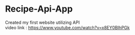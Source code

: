 # Recipe-Api-App
Created my first website utilizing API <br>
video link : https://www.youtube.com/watch?v=x8EY0BlhPGk

